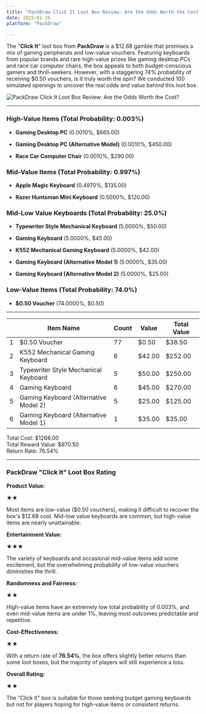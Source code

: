 ```yaml
---
title: "PackDraw Click It Loot Box Review: Are the Odds Worth the Cost?"
date: 2025-01-16
platform: "PackDraw"

---
```


The "**Click It**" loot box from **PackDraw** is a $12.68 gamble that promises a mix of gaming peripherals and low-value vouchers. Featuring keyboards from popular brands and rare high-value prizes like gaming desktop PCs and race car computer chairs, the box appeals to both budget-conscious gamers and thrill-seekers. However, with a staggering 74% probability of receiving $0.50 vouchers, is it truly worth the spin? We conducted 100 simulated openings to uncover the real odds and value behind this loot box.

![PackDraw Click It Loot Box Review: Are the Odds Worth the Cost?](/media/e789a-packdrawclickit.png)

* * *

### **High-Value Items (Total Probability: 0.003%)**

- **Gaming Desktop PC** (0.0010%, $665.00)

- **Gaming Desktop PC (Alternative Model)** (0.0010%, $450.00)

- **Race Car Computer Chair** (0.0010%, $290.00)

### **Mid-Value Items (Total Probability: 0.997%)**

- **Apple Magic Keyboard** (0.4970%, $135.00)

- **Razer Huntsman Mini Keyboard** (0.5000%, $120.00)

### **Mid-Low Value Keyboards (Total Probability: 25.0%)**

- **Typewriter Style Mechanical Keyboard** (5.0000%, $50.00)

- **Gaming Keyboard** (5.0000%, $45.00)

- **K552 Mechanical Gaming Keyboard** (5.0000%, $42.00)

- **Gaming Keyboard (Alternative Model 1)** (5.0000%, $35.00)

- **Gaming Keyboard (Alternative Model 2)** (5.0000%, $25.00)

### **Low-Value Items (Total Probability: 74.0%)**

- **$0.50 Voucher** (74.0000%, $0.50)

* * *

|  | Item Name | Count | Value | Total Value |
| --- | --- | --- | --- | --- |
| 1 | $0.50 Voucher | 77 | $0.50 | $38.50 |
| 2 | K552 Mechanical Gaming Keyboard | 6 | $42.00 | $252.00 |
| 3 | Typewriter Style Mechanical Keyboard | 5 | $50.00 | $250.00 |
| 4 | Gaming Keyboard | 6 | $45.00 | $270.00 |
| 5 | Gaming Keyboard (Alternative Model 2) | 5 | $25.00 | $125.00 |
| 6 | Gaming Keyboard (Alternative Model 1) | 1 | $35.00 | $35.00 |

Total Cost: $1268.00  
Total Reward Value: $970.50  
Return Rate: 76.54%

* * *

### **PackDraw "Click It" Loot Box Rating**

**Product Value:**

★★

Most items are low-value ($0.50 vouchers), making it difficult to recover the box's $12.68 cost. Mid-low value keyboards are common, but high-value items are nearly unattainable.

**Entertainment Value:**

★★★

The variety of keyboards and occasional mid-value items add some excitement, but the overwhelming probability of low-value vouchers diminishes the thrill.

**Randomness and Fairness:**

★★

High-value items have an extremely low total probability of 0.003%, and even mid-value items are under 1%, leaving most outcomes predictable and repetitive.

**Cost-Effectiveness:**

★★

With a return rate of **76.54%**, the box offers slightly better returns than some loot boxes, but the majority of players will still experience a loss.

**Overall Rating:**

★★

The "Click It" box is suitable for those seeking budget gaming keyboards but not for players hoping for high-value items or consistent returns.
